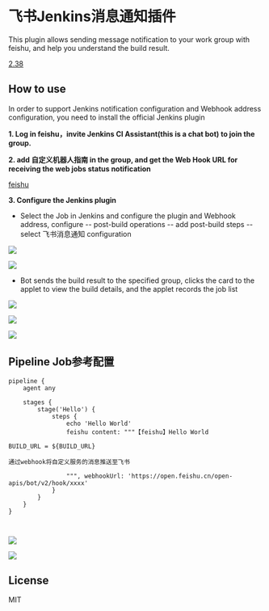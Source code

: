 # 飞书Jenkins消息通知插件

This plugin allows sending message notification to your work group with feishu, 
and help you understand the build result.

[2.38](https://github.com/mamh-java/feishu-notification-plugin/tree/feishu-notification-2.38-for-jenkins-2.303.1)


## How to use
In order to support Jenkins notification configuration and Webhook address configuration, 
you need to install the official Jenkins plugin

**1. Log in feishu，invite Jenkins CI Assistant(this is a chat bot) to join the group.**

**2. add 自定义机器人指南 in the group, and get the Web Hook URL for receiving the web jobs status notification**

[feishu](https://open.feishu.cn/document/ukTMukTMukTM/ucTM5YjL3ETO24yNxkjN?lang=zh-CN)

**3. Configure the Jenkins plugin**
 - Select the Job in Jenkins and configure the plugin and Webhook address, configure
 -- post-build operations
 -- add post-build steps
 -- select  飞书消息通知   configuration

 ![](https://cdn.jsdelivr.net/gh/mamh-java/feishu-notification-plugin@feishu-notification-2.38-for-jenkins-2.303.1/static/1.png)

 ![](https://cdn.jsdelivr.net/gh/mamh-java/feishu-notification-plugin@feishu-notification-2.38-for-jenkins-2.303.1/static/2.png?raw=true)

 - Bot sends the build result to the specified group, 
   clicks the card to the applet to view the build
   details, and the applet records the job list

![](https://cdn.jsdelivr.net/gh/mamh-java/feishu-notification-plugin@feishu-notification-2.38-for-jenkins-2.303.1/static/3.1.png?raw=true)

![](https://cdn.jsdelivr.net/gh/mamh-java/feishu-notification-plugin@feishu-notification-2.38-for-jenkins-2.303.1/static/3.2.png?raw=true) 

 ![](https://cdn.jsdelivr.net/gh/mamh-java/feishu-notification-plugin@feishu-notification-2.38-for-jenkins-2.303.1/static/4.png?raw=true)

## Pipeline Job参考配置
```
pipeline {
    agent any

    stages {
        stage('Hello') {
            steps {
                echo 'Hello World'
                feishu content: """【feishu】Hello World

BUILD_URL = ${BUILD_URL}                

通过webhook将自定义服务的消息推送至飞书

                """, webhookUrl: 'https://open.feishu.cn/open-apis/bot/v2/hook/xxxx'
            }
        }
    }
}



```

![](https://cdn.jsdelivr.net/gh/mamh-java/feishu-notification-plugin@feishu-notification-2.38-for-jenkins-2.303.1/static/5.1.png?raw=true)

![](https://cdn.jsdelivr.net/gh/mamh-java/feishu-notification-plugin@feishu-notification-2.38-for-jenkins-2.303.1/static/5.2.png?raw=true)


## License
MIT
